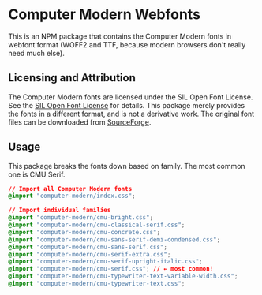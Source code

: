 # Computer Modern Webfonts

This is an NPM package that contains the Computer Modern fonts in webfont format (WOFF2 and TTF, because modern browsers don't really need much else).

## Licensing and Attribution

The Computer Modern fonts are licensed under the SIL Open Font License. See the [SIL Open Font License](http://scripts.sil.org/cms/scripts/page.php?site_id=nrsi&id=OFL) for details. This package merely provides the fonts in a different format, and is not a derivative work. The original font files can be downloaded from [SourceForge](https://cm-unicode.sourceforge.io/).

## Usage

This package breaks the fonts down based on family. The most common one is CMU Serif.

```css
// Import all Computer Modern fonts
@import "computer-modern/index.css";

// Import individual families
@import "computer-modern/cmu-bright.css";
@import "computer-modern/cmu-classical-serif.css";
@import "computer-modern/cmu-concrete.css";
@import "computer-modern/cmu-sans-serif-demi-condensed.css";
@import "computer-modern/cmu-sans-serif.css";
@import "computer-modern/cmu-serif-extra.css";
@import "computer-modern/cmu-serif-upright-italic.css";
@import "computer-modern/cmu-serif.css"; // ← most common!
@import "computer-modern/cmu-typewriter-text-variable-width.css";
@import "computer-modern/cmu-typewriter-text.css";
```
